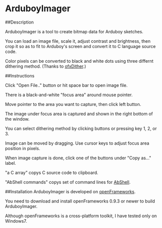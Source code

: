 # ArduboyImager

##Description

ArduboyImager is a tool to create bitmap data for Arduboy sketches.

You can load an image file, scale it, adjust contrast and brightness, then crop it so as to fit to Arduboy's screen and convert it to C language source code.

Color pixels can be converted to black and white dots using three differnt dithering method. (Thanks to [ofxDither](http://www.julapy.com/blog/2011/03/09/ofxdither/).)

##Instructions

Click "Open File.." button or hit space bar to open image file.

There is a black-and-white "focus area" around mouse pointer. 

Move pointer to the area you want to capture, then click left button.

The image under focus area is captured and shown in the right bottom of the window.

You can select dithering method by clicking buttons or pressing key 1, 2, or 3.

Image can be moved by dragging. Use cursor keys to adjust focus area position in pixels.

When image capture is done, click one of the buttons under "Copy as..." label.

"a C array" copys C source code to clipboard.

"AbShell commands" copys set of command lines for [AbShell](https://github.com/boochow/abshell). 

##Installation
ArduboyImager is developed on [openFrameworks](http://openframeworks.cc/).

You need to download and install openFrameworks 0.9.3 or newer to build ArduboyImager.

Although openFrameworks is a cross-platform toolkit, I have tested only on Windows7.
